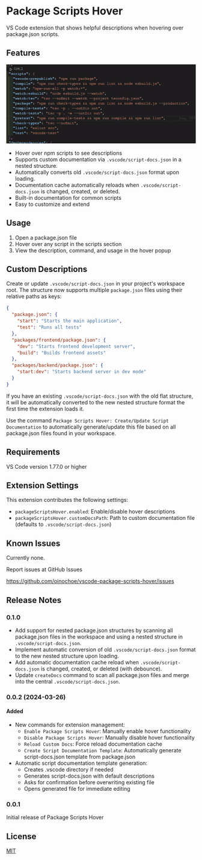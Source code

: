 # Package Scripts Hover

VS Code extension that shows helpful descriptions when hovering over package.json scripts.

## Features

![Demo](./images/example.gif)

- Hover over npm scripts to see descriptions
- Supports custom documentation via `.vscode/script-docs.json` in a nested structure.
- Automatically converts old `.vscode/script-docs.json` format upon loading.
- Documentation cache automatically reloads when `.vscode/script-docs.json` is changed, created, or deleted.
- Built-in documentation for common scripts
- Easy to customize and extend

## Usage

1. Open a package.json file
2. Hover over any script in the scripts section
3. View the description, command, and usage in the hover popup

## Custom Descriptions

Create or update `.vscode/script-docs.json` in your project's workspace root. The structure now supports multiple `package.json` files using their relative paths as keys:

```json
{
  "package.json": {
    "start": "Starts the main application",
    "test": "Runs all tests"
  },
  "packages/frontend/package.json": {
    "dev": "Starts frontend development server",
    "build": "Builds frontend assets"
  },
  "packages/backend/package.json": {
    "start:dev": "Starts backend server in dev mode"
  }
}
```

If you have an existing `.vscode/script-docs.json` with the old flat structure, it will be automatically converted to the new nested structure format the first time the extension loads it.

Use the command `Package Scripts Hover: Create/Update Script Documentation` to automatically generate/update this file based on all package.json files found in your workspace.

## Requirements

VS Code version 1.77.0 or higher

## Extension Settings

This extension contributes the following settings:

- `packageScriptsHover.enabled`: Enable/disable hover descriptions
- `packageScriptsHover.customDocsPath`: Path to custom documentation file (defaults to `.vscode/script-docs.json`)

## Known Issues

Currently none.

Report issues at GitHub Issues

https://github.com/oinochoe/vscode-package-scripts-hover/issues

## Release Notes

### 0.1.0

- Add support for nested package.json structures by scanning all package.json files in the workspace and using a nested structure in `.vscode/script-docs.json`.
- Implement automatic conversion of old `.vscode/script-docs.json` format to the new nested structure upon loading.
- Add automatic documentation cache reload when `.vscode/script-docs.json` is changed, created, or deleted (with debounce).
- Update `createDocs` command to scan all package.json files and merge into the central `.vscode/script-docs.json`.

### 0.0.2 (2024-03-26)

#### Added

- New commands for extension management:
  - `Enable Package Scripts Hover`: Manually enable hover functionality
  - `Disable Package Scripts Hover`: Manually disable hover functionality
  - `Reload Custom Docs`: Force reload documentation cache
  - `Create Script Documentation Template`: Automatically generate script-docs.json template from package.json
- Automatic script documentation template generation:
  - Creates .vscode directory if needed
  - Generates script-docs.json with default descriptions
  - Asks for confirmation before overwriting existing file
  - Opens generated file for immediate editing

### 0.0.1

Initial release of Package Scripts Hover

## License

[MIT](LICENSE)
